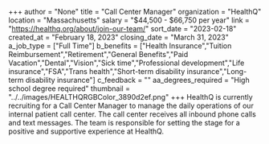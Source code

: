 +++
author = "None"
title = "Call Center Manager"
organization = "HealthQ"
location = "Massachusetts"
salary = "$44,500 - $66,750 per year"
link = "https://healthq.org/about/join-our-team/"
sort_date = "2023-02-18"
created_at = "February 18, 2023"
closing_date = "March 31, 2023"
a_job_type = ["Full Time"]
b_benefits = ["Health Insurance","Tuition Reimbursement","Retirement","General Benefits","Paid Vacation","Dental","Vision","Sick time","Professional development","Life insurance","FSA","Trans health","Short-term disability insurance","Long-term disability insurance"]
c_feedback = ""
aa_degrees_required = "High school degree required"
thumbnail = "../../images/HEALTHQRGBColor_3890d2ef.png"
+++
HealthQ is currently recruiting for a Call Center Manager to manage the daily operations of our internal patient call center. The call center receives all inbound phone calls and text messages. The team is responsible for setting the stage for a positive and supportive experience at HealthQ.